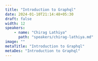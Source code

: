 ```yaml
---
title: "Introduction to Graphql"
date: 2024-01-10T21:14:48+05:30
draft: false
width: 12
speakers:
    - name: "Chirag Lathiya"
      path: "speakers/chirag-lathiya.md"
image: ""
metaTitle: "Introduction to Graphql"
metaDes: "Introduction to Graphql"
---
```


